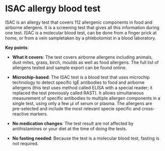<!--
source: gpt-3 + jph editing
tags: tests
-->

# ISAC allergy blood test

ISAC is an allergy test that covers 112 allergenic components in food and airborne allergens. It is a screening test that gives all this information during one test. ISAC is a molecular blood test, can be done from a finger prick at home, or from a vein sampletaken by a phlebotomist in a blood laboratory.

**Key points**:

* **What it covers**: The test covers airborne allergens including animals, dust mites, grass, birch, moulds as well as food allergens. The full list of allergens tested and sample export can be found online.

* **Microchip-based**: The ISAC test is a blood test that uses microchip technology to detect specific IgE antibodies to food and airborne allergens (this test uses method called ELISA with a special reader; it replaced the test previously called RAST). It allows simultaneous measurement of specific antibodies to multiple allergen components in a single test, using only a few µl of serum or plasma. The allergens are pre-selected and include the most relevant specie specific and cross-reactive markers.

* **No medication changes**: The test result are not affected by antihistamines or your diet at the time of doing the tests.

* **No fasting needed**: Because the test is a molecular blood test, fasting is not required.
